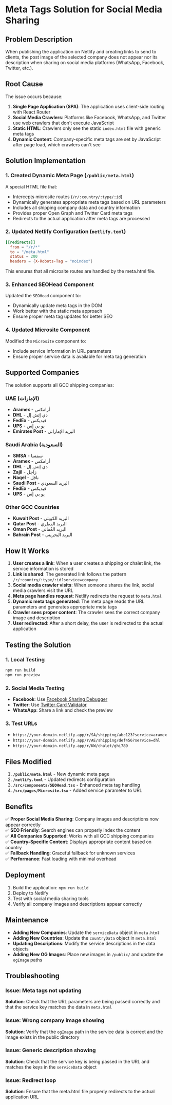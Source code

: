 # Meta Tags Solution for Social Media Sharing

## Problem Description

When publishing the application on Netlify and creating links to send to clients, the post image of the selected company does not appear nor its description when sharing on social media platforms (WhatsApp, Facebook, Twitter, etc.).

## Root Cause

The issue occurs because:

1. **Single Page Application (SPA)**: The application uses client-side routing with React Router
2. **Social Media Crawlers**: Platforms like Facebook, WhatsApp, and Twitter use web crawlers that don't execute JavaScript
3. **Static HTML**: Crawlers only see the static `index.html` file with generic meta tags
4. **Dynamic Content**: Company-specific meta tags are set by JavaScript after page load, which crawlers can't see

## Solution Implementation

### 1. Created Dynamic Meta Page (`/public/meta.html`)

A special HTML file that:
- Intercepts microsite routes (`/r/:country/:type/:id`)
- Dynamically generates appropriate meta tags based on URL parameters
- Includes all shipping company data and country information
- Provides proper Open Graph and Twitter Card meta tags
- Redirects to the actual application after meta tags are processed

### 2. Updated Netlify Configuration (`netlify.toml`)

```toml
[[redirects]]
  from = "/r/*"
  to = "/meta.html"
  status = 200
  headers = {X-Robots-Tag = "noindex"}
```

This ensures that all microsite routes are handled by the meta.html file.

### 3. Enhanced SEOHead Component

Updated the `SEOHead` component to:
- Dynamically update meta tags in the DOM
- Work better with the static meta approach
- Ensure proper meta tag updates for better SEO

### 4. Updated Microsite Component

Modified the `Microsite` component to:
- Include service information in URL parameters
- Ensure proper service data is available for meta tag generation

## Supported Companies

The solution supports all GCC shipping companies:

### UAE (الإمارات)
- **Aramex** - أرامكس
- **DHL** - دي إتش إل  
- **FedEx** - فيديكس
- **UPS** - يو بي إس
- **Emirates Post** - البريد الإماراتي

### Saudi Arabia (السعودية)
- **SMSA** - سمسا
- **Aramex** - أرامكس
- **DHL** - دي إتش إل
- **Zajil** - زاجل
- **Naqel** - ناقل
- **Saudi Post** - البريد السعودي
- **FedEx** - فيديكس
- **UPS** - يو بي إس

### Other GCC Countries
- **Kuwait Post** - البريد الكويتي
- **Qatar Post** - البريد القطري
- **Oman Post** - البريد العُماني
- **Bahrain Post** - البريد البحريني

## How It Works

1. **User creates a link**: When a user creates a shipping or chalet link, the service information is stored
2. **Link is shared**: The generated link follows the pattern `/r/:country/:type/:id?service=company`
3. **Social media crawler visits**: When someone shares the link, social media crawlers visit the URL
4. **Meta page handles request**: Netlify redirects the request to `meta.html`
5. **Dynamic meta tags generated**: The meta page reads the URL parameters and generates appropriate meta tags
6. **Crawler sees proper content**: The crawler sees the correct company image and description
7. **User redirected**: After a short delay, the user is redirected to the actual application

## Testing the Solution

### 1. Local Testing
```bash
npm run build
npm run preview
```

### 2. Social Media Testing
- **Facebook**: Use [Facebook Sharing Debugger](https://developers.facebook.com/tools/debug/)
- **Twitter**: Use [Twitter Card Validator](https://cards-dev.twitter.com/validator)
- **WhatsApp**: Share a link and check the preview

### 3. Test URLs
- `https://your-domain.netlify.app/r/SA/shipping/abc123?service=aramex`
- `https://your-domain.netlify.app/r/AE/shipping/def456?service=dhl`
- `https://your-domain.netlify.app/r/KW/chalet/ghi789`

## Files Modified

1. **`/public/meta.html`** - New dynamic meta page
2. **`/netlify.toml`** - Updated redirects configuration
3. **`/src/components/SEOHead.tsx`** - Enhanced meta tag handling
4. **`/src/pages/Microsite.tsx`** - Added service parameter to URL

## Benefits

✅ **Proper Social Media Sharing**: Company images and descriptions now appear correctly  
✅ **SEO Friendly**: Search engines can properly index the content  
✅ **All Companies Supported**: Works with all GCC shipping companies  
✅ **Country-Specific Content**: Displays appropriate content based on country  
✅ **Fallback Handling**: Graceful fallback for unknown services  
✅ **Performance**: Fast loading with minimal overhead  

## Deployment

1. Build the application: `npm run build`
2. Deploy to Netlify
3. Test with social media sharing tools
4. Verify all company images and descriptions appear correctly

## Maintenance

- **Adding New Companies**: Update the `serviceData` object in `meta.html`
- **Adding New Countries**: Update the `countryData` object in `meta.html`
- **Updating Descriptions**: Modify the service descriptions in the data objects
- **Adding New OG Images**: Place new images in `/public/` and update the `ogImage` paths

## Troubleshooting

### Issue: Meta tags not updating
**Solution**: Check that the URL parameters are being passed correctly and that the service key matches the data in `meta.html`

### Issue: Wrong company image showing
**Solution**: Verify that the `ogImage` path in the service data is correct and the image exists in the public directory

### Issue: Generic description showing
**Solution**: Check that the service key is being passed in the URL and matches the keys in the `serviceData` object

### Issue: Redirect loop
**Solution**: Ensure that the meta.html file properly redirects to the actual application URL